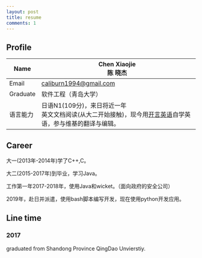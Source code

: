 ```yaml
---
layout: post
title: resume
comments: 1
---
```




## Profile

| Name     | Chen Xiaojie <br />陈 晓杰                                   |
| -------- | ------------------------------------------------------------ |
| Email    | caliburn1994@gmail.com                                       |
| Graduate | 软件工程（青岛大学）                                         |
| 语言能力 | 日语N1(109分)，来日将近一年<br />英文文档阅读(从大二开始接触)，现今用[开言英语](https://openlanguage.com/)自学英语，参与维基的翻译与编辑。 |

## Career

大一(2013年-2014年)学了C++,C。

大二(2015-2017年)到毕业，学习Java。

工作第一年2017-2018年，使用Java和wicket。（面向政府的安全公司）

2019年，赴日并派遣，使用bash脚本编写开发，现在使用python开发应用。

## Line time

### 2017 

graduated from Shandong Province QingDao Unvierstiy. 